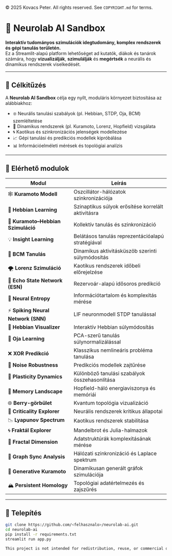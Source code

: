 © 2025 Kovacs Peter. All rights reserved. See `COPYRIGHT.md` for terms.

# 🧠 Neurolab AI Sandbox

**Interaktív tudományos szimulációk idegtudomány, komplex rendszerek és gépi tanulás területén.**  
Ez a Streamlit-alapú platform lehetőséget ad kutatók, diákok és tanárok számára, hogy **vizualizálják**, **szimulálják** és **megértsék** a neurális és dinamikus rendszerek viselkedését.

---

## 🎯 Célkitűzés

A **Neurolab AI Sandbox** célja egy nyílt, moduláris környezet biztosítása az alábbiakhoz:

- ❇️ Neurális tanulási szabályok (pl. Hebbian, STDP, Oja, BCM) szemléltetése  
- 🔁 Dinamikus rendszerek (pl. Kuramoto, Lorenz, Hopfield) vizsgálata  
- 🌀 Kaotikus és szinkronizációs jelenségek modellezése  
- 📈 Gépi tanulási és predikciós modellek kipróbálása  
- 📊 Információelméleti mérések és topológiai analízis  

---

## 🚀 Elérhető modulok

| Modul                     | Leírás |
|---------------------------|--------|
| 🕸️ **Kuramoto Modell**             | Oszcillátor-hálózatok szinkronizációja |
| 🧠 **Hebbian Learning**            | Szinaptikus súlyok erősítése korrelált aktivitásra |
| 🔁 **Kuramoto–Hebbian Szimuláció**| Kollektív tanulás és szinkronizáció |
| 💡 **Insight Learning**           | Belátásos tanulás reprezentációalapú stratégiával |
| 🧠 **BCM Tanulás**                | Dinamikus aktivitásküszöb szerinti súlymódosítás |
| 🌪️ **Lorenz Szimuláció**         | Kaotikus rendszerek időbeli előrejelzése |
| 🔮 **Echo State Network (ESN)**   | Rezervoár-alapú idősoros predikció |
| 🧠 **Neural Entropy**            | Információtartalom és komplexitás mérése |
| ⚡ **Spiking Neural Network (SNN)** | LIF neuronmodell STDP tanulással |
| 🧠 **Hebbian Visualizer**         | Interaktív Hebbian súlymódosítás |
| 🧠 **Oja Learning**               | PCA-szerű tanulás súlynormalizálással |
| ❌ **XOR Predikció**              | Klasszikus nemlineáris probléma tanulása |
| 📶 **Noise Robustness**           | Predikciós modellek zajtűrése |
| 🔬 **Plasticity Dynamics**        | Különböző tanulási szabályok összehasonlítása |
| 🧠 **Memory Landscape**           | Hopfield-háló energiaviszonya és memóriái |
| 🌐 **Berry-görbület**             | Kvantum topológia vizualizáció |
| 🌋 **Criticality Explorer**       | Neurális rendszerek kritikus állapotai |
| 📉 **Lyapunov Spectrum**          | Kaotikus rendszerek stabilitása |
| 🌀 **Fraktál Explorer**           | Mandelbrot és Julia-halmazok |
| 🧮 **Fractal Dimension**          | Adatstruktúrák komplexitásának mérése |
| 🧮 **Graph Sync Analysis**        | Hálózati szinkronizáció és Laplace spektrum |
| 🧩 **Generative Kuramoto**        | Dinamikusan generált gráfok szimulációja |
| 🏔️ **Persistent Homology**        | Topológiai adatértelmezés és zajszűrés |

---

## 🔧 Telepítés

```bash
git clone https://github.com/<felhasznalo>/neurolab-ai.git
cd neurolab-ai
pip install -r requirements.txt
streamlit run app.py

This project is not intended for redistribution, reuse, or commercial deployment without explicit written consent.

